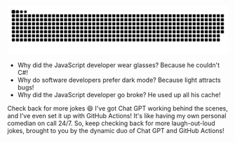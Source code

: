 <picture>
  <source media="(prefers-color-scheme: dark)" srcset="https://raw.githubusercontent.com/platane/platane/output/github-contribution-grid-snake-dark.svg">
  <source media="(prefers-color-scheme: light)" srcset="https://raw.githubusercontent.com/platane/platane/output/github-contribution-grid-snake.svg">
  <img alt="github contribution grid snake animation" src="https://raw.githubusercontent.com/platane/platane/output/github-contribution-grid-snake.svg">
</picture>

- Why did the JavaScript developer wear glasses? Because he couldn't C#!
- Why do software developers prefer dark mode? Because light attracts bugs!
- Why did the JavaScript developer go broke? He used up all his cache!


Check back for more jokes :smile: I've got Chat GPT working behind the scenes, and I've even set it up with GitHub Actions! It's like having my own personal comedian on call 24/7. So, keep checking back for more laugh-out-loud jokes, brought to you by the dynamic duo of Chat GPT and GitHub Actions!
